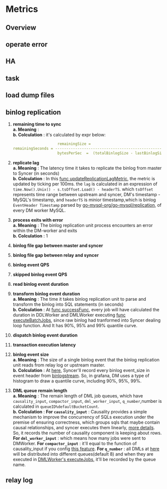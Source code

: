 # Metrics

## Overview

## operate error

## HA

## task

## load dump files

## binlog replication

1. **remaining time to sync**  
    **a. Meaning** :  
    **b. Colculation** : it's calculated by expr below:  

    ```yaml
                        remainingSize =
    remainingSeconds = ---------------------------------------------------------------
                        bytesPerSec  =  (totalBinlogSize - lastBinlogSize) / seconds
    ```

2. **replicate lag**  
    **a. Meaning** : The latency time it takes to replicate the binlog from master to Syncer (in seconds)  
    **b. Colculation** : In this [func updateReplicationLagMetric](https://github.com/pingcap/tiflow/blob/c65e2b72198de10319008b31dcf13d51509ccfde/dm/syncer/syncer.go#L890), the metric is updated by ticking per 100ms. the `lag` is calculated in an expression of `time.Now().Unix() - s.tsOffset.Load() - headerTS`. which `tsOffset` represents time range between upstream and syncer, DM's timestamp - MySQL's timestamp, and `headerTS` is minior timestamp,which is binlog `EventHeader Timestamp` parsed by [go-mysql-org/go-mysql/replication](https://github.com/go-mysql-org/go-mysql/tree/master/replication), of every DM worker MySQL.  

3. **process exits with error**  
    **a. Meaning** : The binlog replication unit process encounters an error within the DM-worker and exits  
    **b. Colculation** : 1

4. **binlog file gap between master and syncer**  

5. **binlog file gap between relay and syncer**  

6. **binlog event QPS**  

7. **skipped binlog event QPS**  

8. **read binlog event duration**  

9. **transform binlog event duration**  
    **a. Meaning** : The time it takes binlog replication unit to parse and transform the binlog into SQL statements (in seconds)  
    **b. Colculation** : At [func successFunc](https://github.com/pingcap/tiflow/blob/c65e2b72198de10319008b31dcf13d51509ccfde/dm/syncer/syncer.go#L1504), every job will have calculated the duration in DDLWorker and DMLWorker executing [func executeBatchJobs](https://github.com/pingcap/tiflow/blob/c65e2b72198de10319008b31dcf13d51509ccfde/dm/syncer/dml_worker.go#L200), since raw binlog had tranformed into Syncer dealing loop function. And It has 90%, 95% and 99% quantile curve.  

10. **dispatch binlog event duration**  

11. **transaction execution latency**  

12. **binlog event size**  
    **a. Meaning** : The size of a single binlog event that the binlog replication unit reads from relay log or upstream master.  
    **b. Colculation** : At [here](https://github.com/pingcap/tiflow/blob/c65e2b72198de10319008b31dcf13d51509ccfde/dm/syncer/syncer.go#L2159), Syncer'll record every binlog event_size in event header from [binlogstream](https://github.com/pingcap/tiflow/blob/c65e2b72198de10319008b31dcf13d51509ccfde/dm/syncer/binlogstream/streamer_controller.go#L131). So, in grafana, DM uses a type of histogram to draw a quantile curve, including 90%, 95%, 99%.

13. **DML queue remain length**  
    **a. Meaning** : The remain length of DML job queues, which have `causality_input`, `compactor_input`, `dml_worker_input`, `q_number`,number is calculated in `queueID%defaultBucketCount`.  
    **b. Colculation** : **For `causality_input`** : Causality provides a simple mechanism to improve the concurrency of SQLs execution under the premise of ensuring correctness, which groups sqls that maybe contain causal relationships, and syncer executes them linearly, [more details](https://github.com/pingcap/tiflow/blob/211e6e7d5fa0944d1f5e0ad585cb8549d5604395/dm/docs/RFCS/20211012_async_checkpoint_flush.md#causality-optimization). So, it records the number of causality component is keeping about rows.  **For `dml_worker_input`** : which means how many jobs were sent to DMWorker. **For `compactor_input`** : it'll equal to the function of causality_input if you config [this feature](https://docs.pingcap.com/zh/tidb/v6.6/dm-dml-replication-logic#compactor). **For `q_number`** : all DMLs at [here](https://github.com/pingcap/tiflow/blob/c65e2b72198de10319008b31dcf13d51509ccfde/dm/syncer/dml_worker.go#L100) will be distributed into different queues(default 8) and when they are executed in [DMLWorker's executeJobs](https://github.com/pingcap/tiflow/blob/c65e2b72198de10319008b31dcf13d51509ccfde/dm/syncer/dml_worker.go#L159), it'll be recorded by the queue name.  

## relay log
